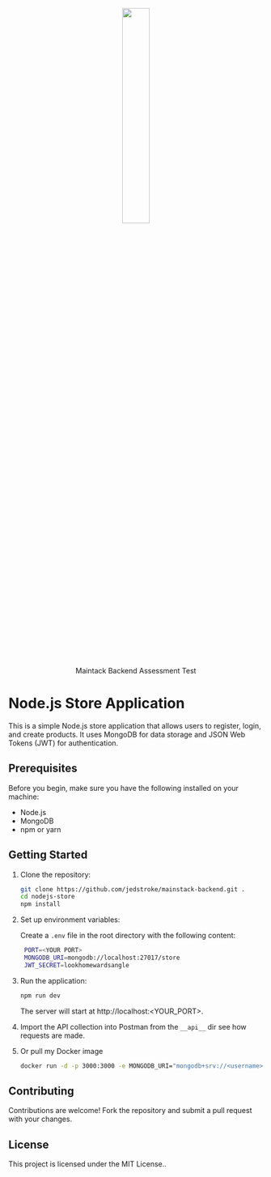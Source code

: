 <p align="center" width="100%">
    <img width="33%" src="https://media.licdn.com/dms/image/D560BAQGTIoqe_jjDQg/company-logo_200_200/0/1665776720976/themainstack_logo?e=1719446400&v=beta&t=r5Y5YCNTpJuJYHfKsIk7-gaoGRkg4L1P187_xR_E1Jo">
</p>
<p align="center">Maintack Backend Assessment Test</p>

# Node.js Store Application

This is a simple Node.js store application that allows users to register, login, and create products. It uses MongoDB for data storage and JSON Web Tokens (JWT) for authentication.

## Prerequisites

Before you begin, make sure you have the following installed on your machine:

- Node.js
- MongoDB
- npm or yarn

## Getting Started
1. Clone the repository:

   ```bash
   git clone https://github.com/jedstroke/mainstack-backend.git .
   cd nodejs-store
   npm install
   ```

2. Set up environment variables:

    Create a ```.env``` file in the root directory with the following content:

   ```bash
    PORT=<YOUR PORT>
    MONGODB_URI=mongodb://localhost:27017/store
    JWT_SECRET=lookhomewardsangle
   ```
3. Run the application:

    ```bash
    npm run dev
    ```
    The server will start at http://localhost:<YOUR_PORT>.
4. Import the API collection into Postman from the ```__api__``` dir see how requests are made.

5. Or pull my Docker image
    ```bash
    docker run -d -p 3000:3000 -e MONGODB_URI="mongodb+srv://<username>:%<password>@<username>.9solltw.mongodb.net/store?retryWrites=true&w=majority" -e JWT_SECRET="lookhomewardangle" jedshock/mainstack-play-store:latest
    ```

## Contributing
Contributions are welcome! Fork the repository and submit a pull request with your changes.

## License
This project is licensed under the MIT License..
